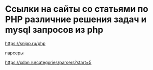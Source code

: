 # Cсылки на сайты со статьями по PHP различние решения задач и mysql запросов из php


https://snipp.ru/php

парсеры

https://xdan.ru/categories/parsers?start=5

